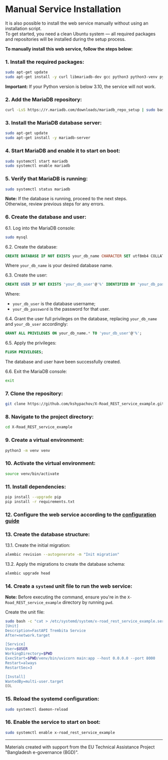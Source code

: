 # Manual Service Installation

It is also possible to install the web service manually without using an installation script.  
To get started, you need a clean Ubuntu system — all required packages and repositories will be installed during the setup process.

**To manually install this web service, follow the steps below:**

### 1. Install the required packages:

```bash
sudo apt-get update
sudo apt-get install -y curl libmariadb-dev gcc python3 python3-venv python3-dev git
```

**Important:** If your Python version is below 3.10, the service will not work.

### 2. Add the MariaDB repository:

```bash
curl -LsS https://r.mariadb.com/downloads/mariadb_repo_setup | sudo bash
```

### 3. Install the MariaDB database server:

```bash
sudo apt-get update
sudo apt-get install -y mariadb-server
```

### 4. Start MariaDB and enable it to start on boot:

```bash
sudo systemctl start mariadb
sudo systemctl enable mariadb
```

### 5. Verify that MariaDB is running:

```bash
sudo systemctl status mariadb
```

**Note:** If the database is running, proceed to the next steps.  
Otherwise, review previous steps for any errors.

### 6. Create the database and user:

6.1. Log into the MariaDB console:

```bash
sudo mysql
```

6.2. Create the database:
```sql
CREATE DATABASE IF NOT EXISTS your_db_name CHARACTER SET utf8mb4 COLLATE utf8mb4_unicode_ci;
```
Where `your_db_name` is your desired database name.

6.3. Create the user:
```sql
CREATE USER IF NOT EXISTS 'your_db_user'@'%' IDENTIFIED BY 'your_db_password';
```
Where:
- `your_db_user` is the database username;
- `your_db_password` is the password for that user.

6.4. Grant the user full privileges on the database, replacing `your_db_name` and `your_db_user` accordingly:
```sql
GRANT ALL PRIVILEGES ON your_db_name.* TO 'your_db_user'@'%';
```

6.5. Apply the privileges:
```sql
FLUSH PRIVILEGES;
```

The database and user have been successfully created.

6.6. Exit the MariaDB console:

```bash
exit
```

### 7. Clone the repository:

```bash
git clone https://github.com/kshypachov/X-Road_REST_service_example.git
```

### 8. Navigate to the project directory:

```bash
cd X-Road_REST_service_example
```

### 9. Create a virtual environment:

```bash
python3 -m venv venv
```

### 10. Activate the virtual environment:

```bash
source venv/bin/activate
```

### 11. Install dependencies:

```bash
pip install --upgrade pip
pip install -r requirements.txt
```

### 12. Configure the web service according to the [configuration guide](/docs/configuration.md)

### 13. Create the database structure:

13.1. Create the initial migration:

```bash
alembic revision --autogenerate -m "Init migration"
```

13.2. Apply the migrations to create the database schema:

```bash
alembic upgrade head
```

### 14. Create a `systemd` unit file to run the web service:

**Note:** Before executing the command, ensure you're in the `X-Road_REST_service_example` directory by running `pwd`.

Create the unit file:

```bash
sudo bash -c "cat > /etc/systemd/system/x-road_rest_service_example.service" << EOL
[Unit]
Description=FastAPI Trembita Service
After=network.target

[Service]
User=$USER
WorkingDirectory=$PWD
ExecStart=$PWD/venv/bin/uvicorn main:app --host 0.0.0.0 --port 8000
Restart=always
RestartSec=3

[Install]
WantedBy=multi-user.target
EOL
```

### 15. Reload the systemd configuration:

```bash
sudo systemctl daemon-reload
```

### 16. Enable the service to start on boot:

```bash
sudo systemctl enable x-road_rest_service_example
```

---

Materials created with support from the EU Technical Assistance Project "Bangladesh e-governance (BGD)".